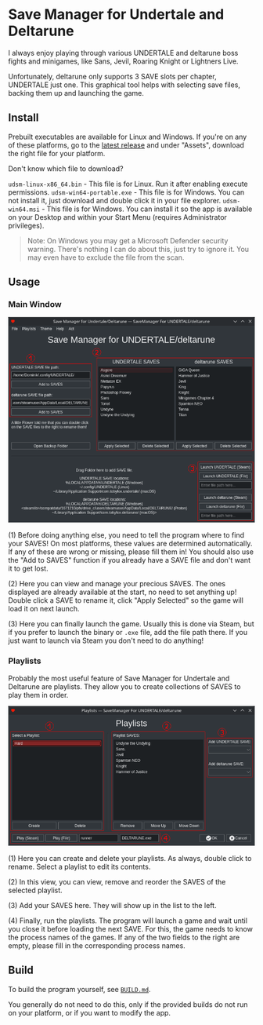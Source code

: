 # Save Manager for Undertale and Deltarune

I always enjoy playing through various UNDERTALE and deltarune boss fights and minigames, like Sans, Jevil, Roaring Knight or Lightners Live.

Unfortunately, deltarune only supports 3 SAVE slots per chapter, UNDERTALE just one. This graphical tool helps with selecting save files,
backing them up and launching the game.

## Install

Prebuilt executables are available for Linux and Windows. If you're on any of these platforms, go to the [latest release](https://github.com/TheCheese42/ut-dr-save-manager/releases/latest) and under "Assets", download the right file for your platform.

Don't know which file to download?

`udsm-linux-x86_64.bin` - This file is for Linux. Run it after enabling execute permissions.
`udsm-win64-portable.exe` - This file is for Windows. You can not install it, just download and double click it in your file explorer.
`udsm-win64.msi` - This file is for Windows. You can install it so the app is available on your Desktop and within your Start Menu (requires Administrator privileges).

> Note: On Windows you may get a Microsoft Defender security warning. There's nothing I can do about this, just try to ignore it. You may even have to exclude the file from the scan.

## Usage

### Main Window

![Main Window](./screenshots/main_window_edited.png)

(1) Before doing anything else, you need to tell the program where to find your SAVES! On most platforms, these values are determined automatically. If any of these are wrong or missing, please fill them in! You should also use the "Add to SAVES" function if you already have a SAVE file and don't want it to get lost.

(2) Here you can view and manage your precious SAVES. The ones displayed are already available at the start, no need to set anything up! Double click a SAVE to rename it, click "Apply Selected" so the game will load it on next launch.

(3) Here you can finally launch the game. Usually this is done via Steam, but if you prefer to launch the binary or `.exe` file, add the file path there. If you just want to launch via Steam you don't need to do anything!

### Playlists

Probably the most useful feature of Save Manager for Undertale and Deltarune are playlists. They allow you to create collections of SAVES to play them in order.

![Playlists](./screenshots/playlists_edited.png)

(1) Here you can create and delete your playlists. As always, double click to rename. Select a playlist to edit its contents.

(2) In this view, you can view, remove and reorder the SAVES of the selected playlist.

(3) Add your SAVES here. They will show up in the list to the left.

(4) Finally, run the playlists. The program will launch a game and wait until you close it before loading the next SAVE. For this, the game needs to know the process names of the games. If any of the two fields to the right are empty, please fill in the corresponding process names.

## Build

To build the program yourself, see [`BUILD.md`](./BUILD.md).

You generally do not need to do this, only if the provided builds do not run on your platform, or if you want to modify the app.
